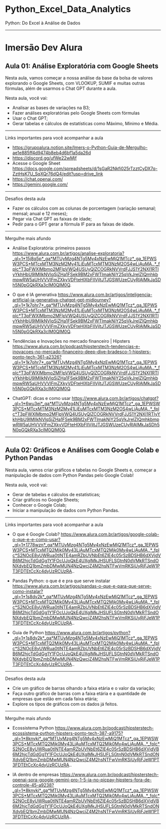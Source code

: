 # Python_Excel_Data_Analytics
Python: Do Excel à Análise de Dados

-----------------------------------------------------------------------------------------------------------------------------------------------

# Imersão Dev Alura

## Aula 01: Análise Exploratória com Google Sheets

Nesta aula, vamos começar a nossa análise da base da bolsa de valores explorando o Google Sheets, com VLOOKUP, SUMIF e muitas outras fórmulas, além de usarmos o Chat GPT durante a aula.

Nesta aula, você vai:
- Analisar as bases de variações na B3;
- Fazer análises exploratórias pelo Google Sheets com fórmulas
- Usar o Chat GPT;
- Gerar tabelas e cálculos de estatísticas como Máximo, Mínimo e Média.

-----------------------------------------------------------------------------------------------------------------------------------------------

Links importantes para você acompanhar a aula
- https://grupoalura.notion.site/Imers-o-Python-Guia-de-Mergulho-ae1e885ff4d9474b8eb4d6bf1a5da26d
- https://discord.gg/ufWe22wMjf
- Acesse o Google Sheet https://docs.google.com/spreadsheets/d/1sGaR2Nkfi025rTzztCyDX7q-ZztHsK7U_SqXQr76dQ4/edit?usp=drive_link
- https://chat.openai.com/
- https://gemini.google.com/

-----------------------------------------------------------------------------------------------------------------------------------------------

Desafios desta aula
- Fazer os cálculos com as colunas de porcentagem (variação semanal; mensal; anual e 12 meses);
- Pegar via Chat GPT as faixas de idade;
- Pedir para o GPT gerar a fórmula IF para as faixas de idade.

-----------------------------------------------------------------------------------------------------------------------------------------------

Mergulhe mais afundo

- Análise Exploratória: primeiros passos
https://www.alura.com.br/artigos/analise-exploratoria?_gl=1*15j8q5p*_ga*MTUyMzg4NTg5My4xNzEwMjQ1MTcz*_ga_1EPWSW3PCS*MTcxMTM3NzM2My41LjEuMTcxMTM3NzM2OS4wLjAuMA..*_fplc*T3pFWXlMbmo2MFlpVWQ4USUyQlZCOGRkNVVrdFJJS1Y2NXI1RTIyYkhHbU9lMllkNVlqSjZHa1FSek9BM2xFWTlmakNiY25qVkJrelZIQmhkbmpwRW5aUHVVVlFmZXkyVDFteHlXbFlIVjltJTJGSWUzeCUyRlAlMkJaSDh5N0pGQkRXa3clM0QlM0Q.

- O que é IA generativa
https://www.alura.com.br/artigos/inteligencia-artificial-ia-generativa-chatgpt-gpt-midjourney?_gl=1*1k7ohr7*_ga*MTUyMzg4NTg5My4xNzEwMjQ1MTcz*_ga_1EPWSW3PCS*MTcxMTM3NzM2My41LjEuMTcxMTM3NzM2OS4wLjAuMA..*_fplc*T3pFWXlMbmo2MFlpVWQ4USUyQlZCOGRkNVVrdFJJS1Y2NXI1RTIyYkhHbU9lMllkNVlqSjZHa1FSek9BM2xFWTlmakNiY25qVkJrelZIQmhkbmpwRW5aUHVVVlFmZXkyVDFteHlXbFlIVjltJTJGSWUzeCUyRlAlMkJaSDh5N0pGQkRXa3clM0QlM0Q.

- Tendências e Inovações no mercado financeiro | Hipsters
https://www.alura.com.br/podcast/hipsterstech-tendencias-e-inovacoes-no-mercado-financeiro-deep-dive-bradesco-1-hipsters-ponto-tech-361-a2326?_gl=1*1k7ohr7*_ga*MTUyMzg4NTg5My4xNzEwMjQ1MTcz*_ga_1EPWSW3PCS*MTcxMTM3NzM2My41LjEuMTcxMTM3NzM2OS4wLjAuMA..*_fplc*T3pFWXlMbmo2MFlpVWQ4USUyQlZCOGRkNVVrdFJJS1Y2NXI1RTIyYkhHbU9lMllkNVlqSjZHa1FSek9BM2xFWTlmakNiY25qVkJrelZIQmhkbmpwRW5aUHVVVlFmZXkyVDFteHlXbFlIVjltJTJGSWUzeCUyRlAlMkJaSDh5N0pGQkRXa3clM0QlM0Q.

- ChatGPT: dicas e como usar
https://www.alura.com.br/artigos/chatgpt?_gl=1*6wu3ej*_ga*MTUyMzg4NTg5My4xNzEwMjQ1MTcz*_ga_1EPWSW3PCS*MTcxMTM3NzM2My41LjEuMTcxMTM3NzM2OS4wLjAuMA..*_fplc*T3pFWXlMbmo2MFlpVWQ4USUyQlZCOGRkNVVrdFJJS1Y2NXI1RTIyYkhHbU9lMllkNVlqSjZHa1FSek9BM2xFWTlmakNiY25qVkJrelZIQmhkbmpwRW5aUHVVVlFmZXkyVDFteHlXbFlIVjltJTJGSWUzeCUyRlAlMkJaSDh5N0pGQkRXa3clM0QlM0Q.

-----------------------------------------------------------------------------------------------------------------------------------------------

## Aula 02: Gráficos e Análises com Google Colab e Python Pandas

Nesta aula, vamos criar gráficos e tabelas no Google Sheets e, começar a manipulação de dados com Python Pandas pelo Google Colab!

Nesta aula, você vai:
- Gerar de tabelas e cálculos de estatísticas;
- Criar gráficos no Google Sheets;
- Conhecer o Google Colab;
- Iniciar a manipulação de dados com Python Pandas.

-----------------------------------------------------------------------------------------------------------------------------------------------

Links importantes para você acompanhar a aula
- O que é Google Colab?
https://www.alura.com.br/artigos/google-colab-o-que-e-e-como-usar?_gl=1*1778wzn*_ga*MTUyMzg4NTg5My4xNzEwMjQ1MTcz*_ga_1EPWSW3PCS*MTcxMTQ2Mjk0My43LjAuMTcxMTQ2Mjk0My4wLjAuMA..*_fplc*S2NOcE8yUWRua0tlNTE4amRZbUVNbEt6ZlE4c05rSzBDSHB6dXVjdVB6M2hjcTdGdGg1Y1FOcUJoQkE4UXglMkJHSUFLSGtnN0dVMkRTSndONXdvbEQ1bmZmbDMwMUN4NzQwcjZ4M2hsNTFwVmRKSiUyRjFJeW1PT3FDTEtCcXc4dyUzRCUzRA..

- Pandas Python: o que é e pra que serve instalar
https://www.alura.com.br/artigos/pandas-o-que-e-para-que-serve-como-instalar?_gl=1*1s8dv2k*_ga*MTUyMzg4NTg5My4xNzEwMjQ1MTcz*_ga_1EPWSW3PCS*MTcxMTQ2Mjk0My43LjAuMTcxMTQ2Mjk0My4wLjAuMA..*_fplc*S2NOcE8yUWRua0tlNTE4amRZbUVNbEt6ZlE4c05rSzBDSHB6dXVjdVB6M2hjcTdGdGg1Y1FOcUJoQkE4UXglMkJHSUFLSGtnN0dVMkRTSndONXdvbEQ1bmZmbDMwMUN4NzQwcjZ4M2hsNTFwVmRKSiUyRjFJeW1PT3FDTEtCcXc4dyUzRCUzRA..

- Guia de Python
https://www.alura.com.br/artigos/python?_gl=1*1s8dv2k*_ga*MTUyMzg4NTg5My4xNzEwMjQ1MTcz*_ga_1EPWSW3PCS*MTcxMTQ2Mjk0My43LjAuMTcxMTQ2Mjk0My4wLjAuMA..*_fplc*S2NOcE8yUWRua0tlNTE4amRZbUVNbEt6ZlE4c05rSzBDSHB6dXVjdVB6M2hjcTdGdGg1Y1FOcUJoQkE4UXglMkJHSUFLSGtnN0dVMkRTSndONXdvbEQ1bmZmbDMwMUN4NzQwcjZ4M2hsNTFwVmRKSiUyRjFJeW1PT3FDTEtCcXc4dyUzRCUzRA..

-----------------------------------------------------------------------------------------------------------------------------------------------

Desafios desta aula
- Crie um gráfico de barras olhando a faixa etária e o valor da variação;
- Faça outro gráfico de barras com a faixa etária e a quantidade de empresas que estão em cada faixa etária;
- Explore os tipos de gráficos com os dados já feitos.

-----------------------------------------------------------------------------------------------------------------------------------------------

Mergulhe mais afundo

- Ecossistema Python
https://www.alura.com.br/podcast/hipsterstech-ecossistema-python-hipsters-ponto-tech-387-a9175?_gl=1*8knvki*_ga*MTUyMzg4NTg5My4xNzEwMjQ1MTcz*_ga_1EPWSW3PCS*MTcxMTQ2Mjk0My43LjAuMTcxMTQ2Mjk0My4wLjAuMA..*_fplc*S2NOcE8yUWRua0tlNTE4amRZbUVNbEt6ZlE4c05rSzBDSHB6dXVjdVB6M2hjcTdGdGg1Y1FOcUJoQkE4UXglMkJHSUFLSGtnN0dVMkRTSndONXdvbEQ1bmZmbDMwMUN4NzQwcjZ4M2hsNTFwVmRKSiUyRjFJeW1PT3FDTEtCcXc4dyUzRCUzRA..

- IA dentro de empresas
https://www.alura.com.br/podcast/hipsterstech-openai-sora-google-gemini-pro-1-5-ia-no-picpay-hipsters-fora-de-controle-45-a9238?_gl=1*8knvki*_ga*MTUyMzg4NTg5My4xNzEwMjQ1MTcz*_ga_1EPWSW3PCS*MTcxMTQ2Mjk0My43LjAuMTcxMTQ2Mjk0My4wLjAuMA..*_fplc*S2NOcE8yUWRua0tlNTE4amRZbUVNbEt6ZlE4c05rSzBDSHB6dXVjdVB6M2hjcTdGdGg1Y1FOcUJoQkE4UXglMkJHSUFLSGtnN0dVMkRTSndONXdvbEQ1bmZmbDMwMUN4NzQwcjZ4M2hsNTFwVmRKSiUyRjFJeW1PT3FDTEtCcXc4dyUzRCUzRA..

-----------------------------------------------------------------------------------------------------------------------------------------------









